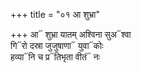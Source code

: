 +++
title = "०१ आ शुभ्रा"

+++
आ᳓ शुभ्रा यातम् अश्विना सुअ᳓श्वा  
गि᳓रो दस्रा जुजुषाणा᳓ युवा᳓कोः  
हव्या᳓नि च प्र᳓तिभृता वीतं᳓ नः